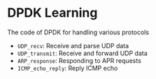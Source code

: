 # DPDK Learning

The code of DPDK for handling various protocols

- `UDP_recv`: Receive and parse UDP data
- `UDP_transmit`: Receive and forward UDP data
- `ARP_response`: Responding to APR requests
- `ICMP_echo_reply`: Reply ICMP echo